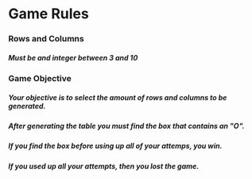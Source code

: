 # Game Rules
### Rows and Columns
##### Must be and integer between 3 and 10


### Game Objective
##### Your objective is to select the amount of rows and columns to be generated.
##### After generating the table you must find the box that contains an "O". 
##### If you find the box before using up all of your attemps, you win. 
##### If you used up all your attempts, then you lost the game.